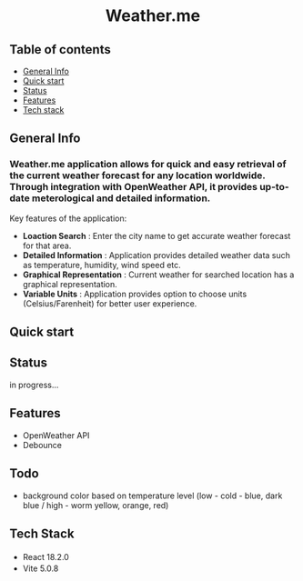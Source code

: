 <p align="center">
  <h1 align="center">Weather.me</h1>
</p>

## Table of contents

- [General Info](#general-info)
- [Quick start](#quick-start)
- [Status](#status)
- [Features](#features)
- [Tech stack](#tech-stack)

## General Info

### Weather.me application allows for quick and easy retrieval of the current weather forecast for any location worldwide. Through integration with OpenWeather API, it provides up-to-date meterological and detailed information.

Key features of the application:

- **Loaction Search** : Enter the city name to get accurate weather forecast for that area.
- **Detailed Information** : Application provides detailed weather data such as temperature, humidity, wind speed etc.
- **Graphical Representation** : Current weather for searched location has a graphical representation.
- **Variable Units** : Application provides option to choose units (Celsius/Farenheit) for better user experience.

## Quick start

## Status

in progress...

## Features

- OpenWeather API
- Debounce

## Todo

- background color based on temperature level (low - cold - blue, dark blue / high - worm yellow, orange, red)

## Tech Stack

- React 18.2.0 <img src="https://cdn4.iconfinder.com/data/icons/logos-3/600/React.js_logo-512.png" width="17"/>
- Vite 5.0.8 <img src="https://upload.wikimedia.org/wikipedia/commons/f/f1/Vitejs-logo.svg" width="17"/>
